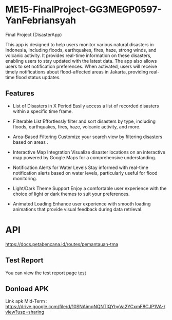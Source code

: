 # ME15-FinalProject-GG3MEGP0597-YanFebriansyah
Final Project (DisasterApp)

This app is designed to help users monitor various natural disasters in Indonesia, including floods, earthquakes, fires, haze, strong winds, and volcanic activity. It provides real-time information on these disasters, enabling users to stay updated with the latest data. The app also allows users to set notification preferences. When activated, users will receive timely notifications about flood-affected areas in Jakarta, providing real-time flood status updates.


## Features

* List of Disasters in X Period
Easily access a list of recorded disasters within a specific time frame.

* Filterable List
Effortlessly filter and sort disasters by type, including floods, earthquakes, fires, haze, volcanic activity, and more.

* Area-Based Filtering
Customize your search view by filtering disasters based on areas .

* Interactive Map Integration
Visualize disaster locations on an interactive map powered by Google Maps for a comprehensive understanding.

* Notification Alerts for Water Levels
Stay informed with real-time notification alerts based on water levels, particularly useful for flood monitoring.

* Light/Dark Theme Support
Enjoy a comfortable user experience with the choice of light or dark themes to suit your preferences.

* Animated Loading
Enhance user experience with smooth loading animations that provide visual feedback during data retrieval.

  

# API
https://docs.petabencana.id/routes/pemantauan-tma


## Test Report

You can view the test report  page [test](./repost%20test.jpg)


## Donload APK
Link apk Mid-Term       : https://drive.google.com/file/d/10SNAimqNQNTlQYhyVa2YCxmF8CJP1VA-/view?usp=sharing


